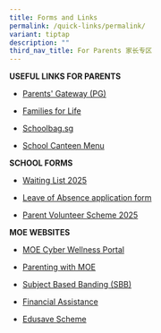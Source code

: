 ```yaml
---
title: Forms and Links
permalink: /quick-links/permalink/
variant: tiptap
description: ""
third_nav_title: For Parents 家长专区
---
```

<p><strong>USEFUL LINKS FOR PARENTS</strong>
</p>
<ul data-tight="true" class="tight">
<li>
<p><a href="https://pg.moe.edu.sg/faq" rel="noopener noreferrer nofollow" target="_blank">Parents' Gateway (PG)</a>
</p>
</li>
<li>
<p><a href="https://familiesforlife.sg/pages/homepage" rel="noopener noreferrer nofollow" target="_blank">Families for Life</a>
</p>
</li>
<li>
<p><a href="https://www.schoolbag.edu.sg/" rel="noopener noreferrer nofollow" target="_blank">Schoolbag.sg</a>
</p>
</li>
<li>
<p><a href="/files/2025_School_Canteen_Menu_and_Pricing.pdf" rel="noopener noreferrer nofollow" target="_blank">School Canteen Menu</a>
<br>
</p>
</li>
</ul>
<p><strong>SCHOOL FORMS</strong>
</p>
<ul data-tight="true" class="tight">
<li>
<p><a href="https://form.gov.sg/673550f52196d3852439e91b" rel="noopener noreferrer nofollow" target="_blank">Waiting List 2025</a>
</p>
</li>
<li>
<p><a href="https://form.gov.sg/60c02950effdaf0011c8f245" rel="noopener noreferrer nofollow" target="_blank">Leave of Absence application form</a>
</p>
</li>
<li>
<p><a href="/parent-volunteer-scheme-2025/" rel="noopener nofollow" target="_blank">Parent Volunteer Scheme 2025</a>
<br>
</p>
</li>
</ul>
<p><strong>MOE WEBSITES</strong>
</p>
<ul data-tight="true" class="tight">
<li>
<p><a href="https://www.moe.gov.sg/education-in-sg/our-programmes/cyber-wellness" rel="noopener noreferrer nofollow" target="_blank">MOE Cyber Wellness Portal</a>
</p>
</li>
<li>
<p><a href="https://www.instagram.com/parentingwith.moesg/?utm_medium=copy_link" rel="noopener noreferrer nofollow" target="_blank">Parenting with MOE</a>
</p>
</li>
<li>
<p><a href="https://www.moe.gov.sg/primary/curriculum/subject-based-banding" rel="noopener noreferrer nofollow" target="_blank">Subject Based Banding (SBB)</a>
</p>
</li>
<li>
<p><a href="https://www.moe.gov.sg/financial-matters/financial-assistance" rel="noopener noreferrer nofollow" target="_blank">Financial Assistance</a>
</p>
</li>
<li>
<p><a href="https://www.moe.gov.sg/financial-matters/edusave-account" rel="noopener noreferrer nofollow" target="_blank">Edusave Scheme</a>
</p>
</li>
</ul>
<p></p>